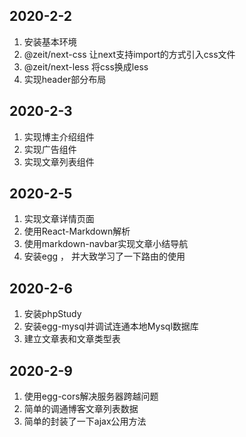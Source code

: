 ## 2020-2-2

1. 安装基本环境
2. @zeit/next-css 让next支持import的方式引入css文件
3. @zeit/next-less 将css换成less
4. 实现header部分布局

## 2020-2-3

1. 实现博主介绍组件
2. 实现广告组件
3. 实现文章列表组件

## 2020-2-5
1. 实现文章详情页面
2. 使用React-Markdown解析
3. 使用markdown-navbar实现文章小结导航
4. 安装egg ， 并大致学习了一下路由的使用

## 2020-2-6
1. 安装phpStudy
2. 安装egg-mysql并调试连通本地Mysql数据库
3. 建立文章表和文章类型表

## 2020-2-9
1. 使用egg-cors解决服务器跨越问题
2. 简单的调通博客文章列表数据
3. 简单的封装了一下ajax公用方法